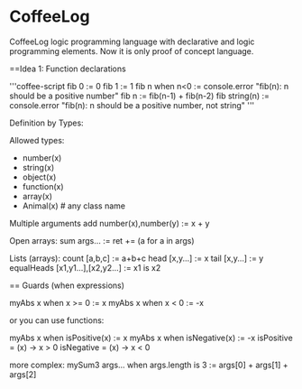 CoffeeLog
=========

CoffeeLog logic programming language with declarative and logic programming elements.
Now it is only proof of concept language.

==Idea 1: Function declarations

'''coffee-script
fib 0 := 0
fib 1 := 1
fib n when n<0 := console.error "fib(n): n should be a positive number"
fib n := fib(n-1) + fib(n-2)
fib string(n) := console.error "fib(n): n should be a positive number, not string"
'''

Definition by Types:

Allowed types:
* number(x)
* string(x)
* object(x)
* function(x)
* array(x)
* Animal(x)  # any class name

Multiple arguments
add number(x),number(y) := x + y

Open arrays:
sum args… := ret += (a for a in args)

Lists (arrays):
count [a,b,c] := a+b+c
head [x,y...] := x
tail [x,y...] := y
equalHeads [x1,y1...],[x2,y2...] := x1 is x2

== Guards (when expressions)

myAbs x when x >= 0 := x
myAbs x when x < 0 := -x

or you can use functions:

myAbs x when isPositive(x) := x
myAbs x when isNegative(x) := -x
isPositive = (x) -> x > 0
isNegative = (x) -> x < 0

more complex:
mySum3 args... when args.length is 3 := args[0] + args[1] + args[2]



